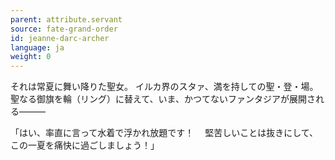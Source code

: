 ```yaml
---
parent: attribute.servant
source: fate-grand-order
id: jeanne-darc-archer
language: ja
weight: 0
---
```


それは常夏に舞い降りた聖女。
イルカ界のスタァ、満を持しての聖・登・場。
聖なる御旗を輪（リング）に替えて、いま、かつてないファンタジアが展開される―――

「はい、率直に言って水着で浮かれ放題です！
　堅苦しいことは抜きにして、この一夏を痛快に過ごしましょう！」
